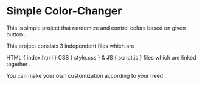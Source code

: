 # Simple Color-Changer 

This is simple project that randomize and control colors based on given button .

This project consists 3 independent files which are
  
   HTML { index.html }
   CSS { style.css } 
   & JS { script.js } files which are linked together . 


You can make your own customization according to your need .

